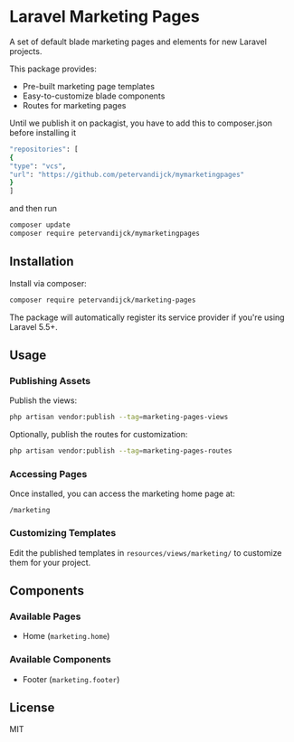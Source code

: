 # Laravel Marketing Pages

A set of default blade marketing pages and elements for new Laravel projects.

This package provides:
- Pre-built marketing page templates
- Easy-to-customize blade components
- Routes for marketing pages


Until we publish it on packagist, you have to add this to composer.json before installing it
```bash
"repositories": [
{
"type": "vcs",
"url": "https://github.com/petervandijck/mymarketingpages"
}
]
```
and then run
```bash
composer update
composer require petervandijck/mymarketingpages
```


## Installation

Install via composer:

```bash
composer require petervandijck/marketing-pages
```

The package will automatically register its service provider if you're using Laravel 5.5+.

## Usage

### Publishing Assets

Publish the views:

```bash
php artisan vendor:publish --tag=marketing-pages-views
```

Optionally, publish the routes for customization:

```bash
php artisan vendor:publish --tag=marketing-pages-routes
```

### Accessing Pages

Once installed, you can access the marketing home page at:

```
/marketing
```

### Customizing Templates

Edit the published templates in `resources/views/marketing/` to customize them for your project.

## Components

### Available Pages
- Home (`marketing.home`)

### Available Components
- Footer (`marketing.footer`)

## License

MIT